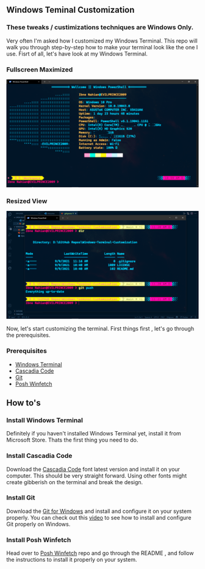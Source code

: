 ## Windows Teminal Customization

### These tweaks / custimizations techniques are Windows Only.

Very often I'm asked how I customized my Windows Terminal. This repo will walk you through step-by-step how to make your terminal look like the one I use.
Fisrt of all, let's have look at my Windows Terminal.

### Fullscreen Maximized

![terminal](<https://github.com/evilprince2009/Windows-Terminal-Customization/blob/main/Screenshot%20(53).png>)

### Resized View

![terminal](<https://github.com/evilprince2009/Windows-Terminal-Customization/blob/main/Screenshot%20(54).png>)

Now, let's start customizing the terminal. First things first , let's go through the prerequisites.

### Prerequisites

- [Windows Terminal](https://www.microsoft.com/en-us/p/windows-terminal/9n0dx20hk701#activetab=pivot:overviewtab)
- [Cascadia Code](https://github.com/microsoft/cascadia-code/releases/tag/v2106.17)
- [Git](https://git-scm.com/downloads)
- [Posh Winfetch](https://github.com/evilprince2009/Posh-Winfetch-remake/)

## How to's

### Install Windows Terminal

Definitely if you haven't installed Windows Terminal yet, install it from Microsoft Store. Thats the first thing you need to do.

### Install Cascadia Code

Download the [Cascadia Code](https://github.com/microsoft/cascadia-code/releases/tag/v2106.17) font latest version and install it on your computer. This should be very straight forward. Using other fonts might create gibberish on the terminal and break the design.

### Install Git

Download the [Git for Windows](https://gitforwindows.org/downloads) and install and configure it on your system properly. You can check out this [video](https://www.youtube.com/watch?v=8JJ101D3knE&t=762s) to see how to install and configure Git properly on Windows.

### Install Posh Winfetch

Head over to [Posh Winfetch](https://github.com/evilprince2009/Posh-Winfetch-remake/) repo and go through the README , and follow the instructions to install it properly on your system.
